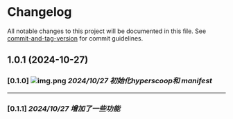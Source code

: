 # Changelog

All notable changes to this project will be documented in this file. See [commit-and-tag-version](https://github.com/absolute-version/commit-and-tag-version) for commit guidelines.

## 1.0.1 (2024-10-27)

### [0.1.0]   ![img.png](img.png)    *2024/10/27 初始化hyperscoop和 manifest* 


--- 

###  [0.1.1]   *2024/10/27 增加了一些功能*  

